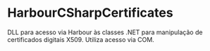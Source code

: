 # HarbourCSharpCertificates
DLL para acesso via Harbour às classes .NET para manipulação de certificados digitais X509.
Utiliza acesso via COM.
